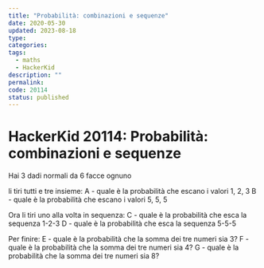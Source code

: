 ```yaml
---
title: "Probabilità: combinazioni e sequenze"
date: 2020-05-30
updated: 2023-08-18
type: 
categories: 
tags:
  - maths
  - HackerKid
description: ""
permalink: 
code: 20114
status: published
---
```

# HackerKid 20114: Probabilità: combinazioni e sequenze

Hai 3 dadi normali da 6 facce ognuno

li tiri tutti e tre insieme:
A - quale è la probabilità che escano i valori 1, 2, 3
B - quale è la probabilità che escano i valori 5, 5, 5

Ora li tiri uno alla volta in sequenza:
C - quale è la probabilità che esca la sequenza 1-2-3
D - quale è la probabilità che esca la sequenza 5-5-5

Per finire:
E - quale è la probabilità che la somma dei tre numeri sia 3?
F - quale è la probabilità che la somma dei tre numeri sia 4?
G - quale è la probabilità che la somma dei tre numeri sia 8?
